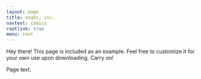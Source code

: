 ```yaml
---
layout: page
title: noahs, inc.
navtext: comics
rootlink: true
menu: root
---
```


<p class="message">
  Hey there! This page is included as an example. Feel free to customize it for your own use upon downloading. Carry on!
</p>

Page text.
